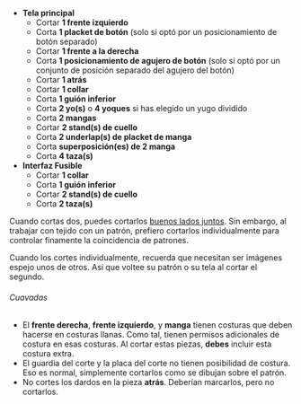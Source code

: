-   **Tela principal**
    -   Cortar **1 frente izquierdo**
    -   Corta **1 placket de botón** (solo si optó por un posicionamiento de botón separado)
    -   Cortar **1 frente a la derecha**
    -   Corta **1 posicionamiento de agujero de botón** (solo si optó por un conjunto de posición separado del agujero del botón)
    -   Cortar **1 atrás**
    -   Cortar **1 collar**
    -   Corta **1 guión inferior**
    -   Corta **2 yo(s)** o **4 yoques** si has elegido un yugo dividido
    -   Corta **2 mangas**
    -   Cortar **2 stand(s) de cuello**
    -   Corta **2 underlap(s) de placket de manga**
    -   Corta **superposición(es) de 2 manga**
    -   Corta **4 taza(s)**
-   **Interfaz Fusible**
    -   Cortar **1 collar**
    -   Corta **1 guión inferior**
    -   Cortar **2 stand(s) de cuello**
    -   Corta **2 taza(s)**

<Note>

Cuando cortas dos, puedes cortarlos [buenos lados juntos](/docs/cowing/good-sides-juntos).
Sin embargo, al trabajar con tejido con un patrón, prefiero cortarlos individualmente para controlar finamente la coincidencia de patrones.

Cuando los cortes individualmente, recuerda que necesitan ser imágenes espejo unos de otros. Así que voltee su patrón o su tela al cortar el segundo.

</Note>

<Warning>

###### Cuavadas

-   El **frente derecha**, **frente izquierdo**, y **manga** tienen costuras que deben hacerse en costuras llanas. Como tal, tienen permisos adicionales de costura en esas costuras. Al cortar estas piezas, **debes** incluir esta costura extra.
-   El guardia del corte y la placa del corte no tienen posibilidad de costura. Eso es normal, simplemente cortarlos como se dibujan sobre el patrón.
-   No cortes los dardos en la pieza **atrás**. Deberían marcarlos, pero no cortarlos.

</Warning>
